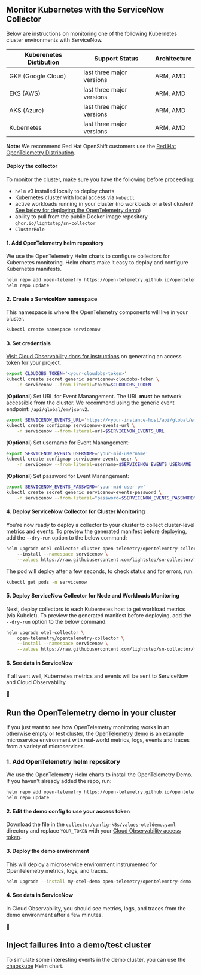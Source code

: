## Monitor Kubernetes with the ServiceNow Collector

Below are instructions on monitoring one of the following Kubernetes cluster environments with ServiceNow.

| Kuberenetes Distibution                        | Support Status            | Architecture |
| ---------------------------------------------- | ------------------------- | ------------ |
| GKE (Google Cloud)                             | last three major versions | ARM, AMD     |
| EKS (AWS)                                      | last three major versions | ARM, AMD     |
| AKS (Azure)                                    | last three major versions | ARM, AMD     |
| Kubernetes                                     | last three major versions | ARM, AMD     |

**Note:** We recommend Red Hat OpenShift customers use the [Red Hat OpenTelemetry Distribution](https://docs.openshift.com/container-platform/4.15/otel/otel-installing.html).


#### Deploy the collector

To monitor the cluster, make sure you have the following before proceeding:

* `helm` v3 installed locally to deploy charts
* Kubernetes cluster with local access via `kubectl`
* active workloads running in your cluster (no workloads or a test cluster? [See below for deploying the OpenTelemetry demo](#optional-run-the-opentelemetry-demo))
* ability to pull from the public Docker image repository `ghcr.io/lightstep/sn-collector`
* `ClusterRole` 

#### 1. Add OpenTelemetry helm repository

We use the OpenTelemetry Helm charts to configure collectors for Kubernetes monitoring. Helm charts make it easy to deploy and configure Kubernetes manifests.

```sh
helm repo add open-telemetry https://open-telemetry.github.io/opentelemetry-helm-charts
helm repo update
```

#### 2. Create a ServiceNow namespace

This namespace is where the OpenTelemetry components will live in your cluster.

```sh
kubectl create namespace servicenow
```

#### 3. Set credentials

[Visit Cloud Observability docs for instructions](https://docs.lightstep.com/docs/create-and-manage-access-tokens) on generating an access token for your project.

```sh
export CLOUDOBS_TOKEN='<your-cloudobs-token>'
kubectl create secret generic servicenow-cloudobs-token \
    -n servicenow --from-literal=token=$CLOUDOBS_TOKEN
```

(__Optional__) Set URL for Event Manangement. The URL __must__ be network accessible from the cluster. We recommend using the generic event endpoint: `/api/global/em/jsonv2`.

```sh
export SERVICENOW_EVENTS_URL='https://<your-instance-host/api/global/em/jsonv2'
kubectl create configmap servicenow-events-url \
    -n servicenow --from-literal=url=$SERVICENOW_EVENTS_URL
```

(__Optional__) Set username for Event Manangement:
```sh
export SERVICENOW_EVENTS_USERNAME='your-mid-username'
kubectl create configmap servicenow-events-user \
    -n servicenow --from-literal=username=$SERVICENOW_EVENTS_USERNAME
```

(__Optional__) Set password for Event Manangement:
```sh
export SERVICENOW_EVENTS_PASSWORD='your-mid-user-pw'
kubectl create secret generic servicenow-events-password \
    -n servicenow --from-literal="password=$SERVICENOW_EVENTS_PASSWORD"
```

#### 4. Deploy ServiceNow Collector for Cluster Monitoring

You're now ready to deploy a collector to your cluster to collect cluster-level metrics and events. To preview the generated manifest before deploying, add the `--dry-run` option to the below command:

```sh
helm upgrade otel-collector-cluster open-telemetry/opentelemetry-collector \ 
    --install --namespace servicenow \
    --values https://raw.githubusercontent.com/lightstep/sn-collector/main/collector/config-k8s/values-cluster.yaml
```

The pod will deploy after a few seconds, to check status and for errors, run:

```sh
kubectl get pods -n servicenow
```

#### 5. Deploy ServiceNow Collector for Node and Workloads Monitoring

Next, deploy collectors to each Kubernetes host to get workload metrics (via Kubelet). To preview the generated manifest before deploying, add the `--dry-run` option to the below command:

```sh
helm upgrade otel-collector \
    open-telemetry/opentelemetry-collector \
    --install --namespace servicenow \
    --values https://raw.githubusercontent.com/lightstep/sn-collector/main/collector/config-k8s/values-node.yaml
```

#### 6. See data in ServiceNow

If all went well, Kubernetes metrics and events will be sent to ServiceNow and Cloud Observability.

🎉

## Run the OpenTelemetry demo in your cluster

If you just want to see how OpenTelemetry monitoring works in an otherwise empty or test cluster, the [OpenTelemetry demo](https://github.com/open-telemetry/opentelemetry-demo) is an example microservice environment with real-world metrics, logs, events and traces from a variety of microservices.

### 1. Add OpenTelemetry helm repository

We use the OpenTelemetry Helm charts to install the OpenTelemetry Demo. If you haven't already added the repo, run:

```sh
helm repo add open-telemetry https://open-telemetry.github.io/opentelemetry-helm-charts
helm repo update
```

#### 2. Edit the demo config to use your access token

Download the file in the `collector/config-k8s/values-oteldemo.yaml` directory and replace `YOUR_TOKEN` with your [Cloud Observability access token](https://docs.lightstep.com/docs/create-and-manage-access-tokens).

#### 3. Deploy the demo environment

This will deploy a microservice environment instrumented for OpenTelemetry metrics, logs, and traces.

```sh
helm upgrade --install my-otel-demo open-telemetry/opentelemetry-demo -f collector/config-k8s/values-oteldemo.yaml
```

#### 4. See data in ServiceNow

In Cloud Observability, you should see metrics, logs, and traces from the demo environment after a few minutes.

🎉

## Inject failures into a demo/test cluster 

To simulate some interesting events in the demo cluster, you can use the [chaoskube](https://github.com/linki/chaoskube?tab=readme-ov-file#helm) Helm chart.
